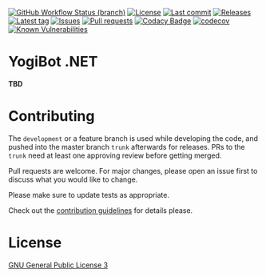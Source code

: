 [![GitHub Workflow Status (branch)](https://img.shields.io/github/workflow/status/Crazy-Marvin/yogibot-net/CI/development)](https://github.com/Crazy-Marvin/yogibot-net/actions)
[![License](https://img.shields.io/github/license/Crazy-Marvin/yogibot-net.svg)](https://github.com/Crazy-Marvin/yogibot-net/blob/development/LICENSE)
[![Last commit](https://img.shields.io/github/last-commit/Crazy-Marvin/yogibot-net.svg?style=flat)](https://github.com/Crazy-Marvin/yogibot-net/commits)
[![Releases](https://img.shields.io/github/downloads/Crazy-Marvin/yogibot-net/total.svg?style=flat)](https://github.com/Crazy-Marvin/yogibot-net/releases)
[![Latest tag](https://img.shields.io/github/tag/Crazy-Marvin/yogibot-net.svg?style=flat)](https://github.com/Crazy-Marvin/yogibot-net/tags)
[![Issues](https://img.shields.io/github/issues/Crazy-Marvin/yogibot-net.svg?style=flat)](https://github.com/Crazy-Marvin/yogibot-net/issues)
[![Pull requests](https://img.shields.io/github/issues-pr/Crazy-Marvin/yogibot-net.svg?style=flat)](https://github.com/Crazy-Marvin/yogibot-net/pulls)
[![Codacy Badge](https://app.codacy.com/project/badge/Grade/7dadc506c2df42a38c2ef733948f9492)](https://www.codacy.com/gh/Crazy-Marvin/yogibot-net/dashboard?utm_source=github.com&amp;utm_medium=referral&amp;utm_content=Crazy-Marvin/yogibot-net&amp;utm_campaign=Badge_Grade)
[![codecov](https://codecov.io/gh/Crazy-Marvin/yogibot-net/branch/master/graph/badge.svg)](https://codecov.io/gh/Crazy-Marvin/yogibot-net)
[![Known Vulnerabilities](https://snyk.io/test/github/Crazy-Marvin/yogibot-net/badge.svg?targetFile=app%2Fbuild.gradle)](https://snyk.io/test/github/Crazy-Marvin/yogibot-net?targetFile=app%2Fbuild.gradle)

# YogiBot .NET

__TBD__

# Contributing

The ```development``` or a feature branch is used while developing the code, and pushed into the master branch ```trunk``` afterwards for releases.
PRs to the ```trunk``` need at least one approving review before getting merged.

Pull requests are welcome. For major changes, please open an issue first to discuss what you would like to change.

Please make sure to update tests as appropriate.

Check out the [contribution guidelines](https://github.com/Crazy-Marvin/yogibot-net/blob/trunk/.github/CONTRIBUTING.md) for details please.

# License

[GNU General Public License 3](https://www.gnu.org/licenses/gpl-3.0.html)
